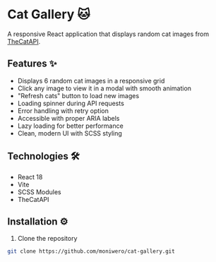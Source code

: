 # Cat Gallery 🐱

A responsive React application that displays random cat images from [TheCatAPI](https://thecatapi.com/).

## Features ✨

- Displays 6 random cat images in a responsive grid
- Click any image to view it in a modal with smooth animation
- "Refresh cats" button to load new images
- Loading spinner during API requests
- Error handling with retry option
- Accessible with proper ARIA labels
- Lazy loading for better performance
- Clean, modern UI with SCSS styling

## Technologies 🛠️

- React 18
- Vite
- SCSS Modules
- TheCatAPI

## Installation ⚙️

1. Clone the repository

```bash
git clone https://github.com/moniwero/cat-gallery.git
```
